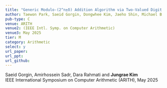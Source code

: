 ```yaml
---
title: "Generic Modulo-(2^n±δ) Addition Algorithm via Two-Valued Digit Encoding"
author: Taewon Park, Saeid Gorgin, Dongwhee Kim, Jaeho Shin, Michael B. Sullivan, and Jungrae Kim
pub-type: C
venue: ARITH
venue2: (IEEE Intl. Symp. on Computer Arithmetic)
venue3: May 2025
tier: M
category: Arithmetic
select: y
url_paper:
url_ppt:
url_github:
---
```


Saeid Gorgin, Amirhossein Sadr, Dara Rahmati and **Jungrae Kim** <br>
IEEE International Symposium on Computer Arithmetic (ARITH), May 2025
